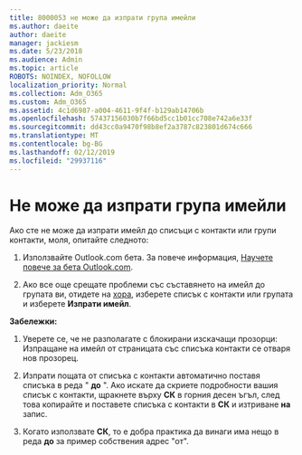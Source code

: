 ```yaml
---
title: 8000053 не може да изпрати група имейли
ms.author: daeite
author: daeite
manager: jackiesm
ms.date: 5/23/2018
ms.audience: Admin
ms.topic: article
ROBOTS: NOINDEX, NOFOLLOW
localization_priority: Normal
ms.collection: Adm_O365
ms.custom: Adm_O365
ms.assetid: 4c1d6987-a004-4611-9f4f-b129ab14706b
ms.openlocfilehash: 57437156030b7f66bd5cc1b01cc708e742a6e33f
ms.sourcegitcommit: dd43cc0a9470f98b8ef2a3787c823801d674c666
ms.translationtype: MT
ms.contentlocale: bg-BG
ms.lasthandoff: 02/12/2019
ms.locfileid: "29937116"
---
```

# <a name="unable-to-send-group-emails"></a>Не може да изпрати група имейли

Ако сте не може да изпрати имейл до списъци с контакти или групи контакти, моля, опитайте следното:
  
1. Използвайте Outlook.com бета. За повече информация, [Научете повече за бета Outlook.com](https://support.office.com/article/e2261c7f-d413-4084-8f22-21282f42d8cf).
    
2. Ако все още срещате проблеми със съставянето на имейл до групата ви, отидете на [хора](https://outlook.live.com/people/), изберете списък с контакти или групата и изберете **Изпрати имейл**.
    
 **Забележки:**
  
1. Уверете се, че не разполагате с блокирани изскачащи прозорци: Изпращане на имейл от страницата със списъка контакти се отваря нов прозорец.
    
2. Изпрати пощата от списъка с контакти автоматично поставя списъка в реда " **до** ". Ако искате да скриете подробности вашия списък с контакти, щракнете върху **СК** в горния десен ъгъл, след това копирайте и поставете списъка с контакти в **СК** и изтриване **на** запис. 
    
3. Когато използвате **СК**, то е добра практика да винаги има нещо в реда **до** за пример собствения адрес "от". 
    

